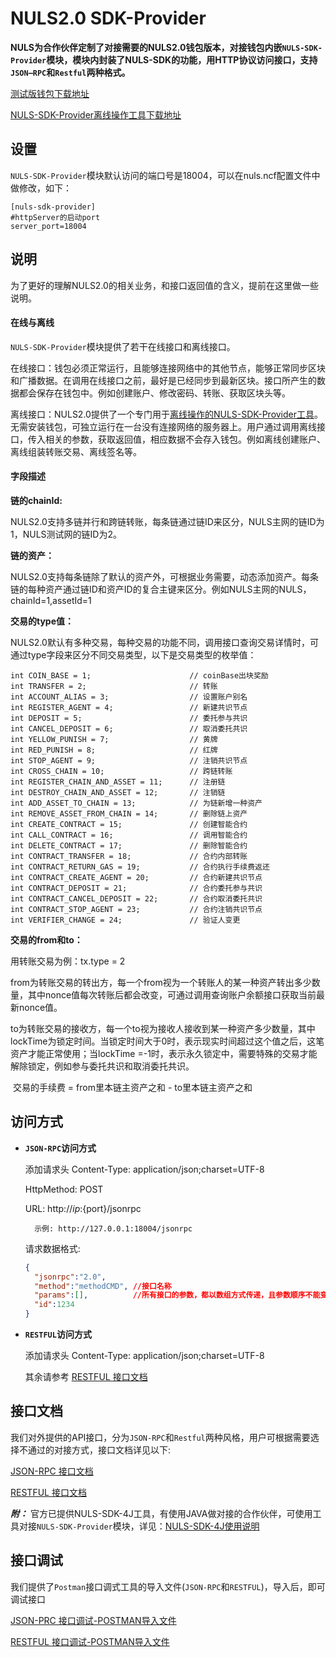# NULS2.0 SDK-Provider

**NULS为合作伙伴定制了对接需要的NULS2.0钱包版本，对接钱包内嵌`NULS-SDK-Provider`模块，模块内封装了NULS-SDK的功能，用HTTP协议访问接口，支持`JSON—RPC`和`Restful`两种格式。**

[测试版钱包下载地址](http://nuls-usa-west.oss-us-west-1.aliyuncs.com/beta3/NULS_Wallet_linux64_beta3_sdk_provider.tar.gz)

[NULS-SDK-Provider离线操作工具下载地址](http://nuls-usa-west.oss-us-west-1.aliyuncs.com/beta3/nuls-sdk-provider-offline.tar.gz)

## 设置

​	`NULS-SDK-Provider`模块默认访问的端口号是18004，可以在nuls.ncf配置文件中做修改，如下：

```
[nuls-sdk-provider]
#httpServer的启动port
server_port=18004
```

## 说明

​	为了更好的理解NULS2.0的相关业务，和接口返回值的含义，提前在这里做一些说明。

#### 在线与离线

`NULS-SDK-Provider`模块提供了若干在线接口和离线接口。

在线接口：钱包必须正常运行，且能够连接网络中的其他节点，能够正常同步区块和广播数据。在调用在线接口之前，最好是已经同步到最新区块。接口所产生的数据都会保存在钱包中。例如创建账户、修改密码、转账、获取区块头等。

离线接口：NULS2.0提供了一个专门用于[离线操作的NULS-SDK-Provider工具](http://nuls-usa-west.oss-us-west-1.aliyuncs.com/beta3/nuls-sdk-provider-offline.tar.gz)。无需安装钱包，可独立运行在一台没有连接网络的服务器上。用户通过调用离线接口，传入相关的参数，获取返回值，相应数据不会存入钱包。例如离线创建账户、离线组装转账交易、离线签名等。

#### 字段描述

**链的chainId:**

​	NULS2.0支持多链并行和跨链转账，每条链通过链ID来区分，NULS主网的链ID为1，NULS测试网的链ID为2。

**链的资产：**

​	NULS2.0支持每条链除了默认的资产外，可根据业务需要，动态添加资产。每条链的每种资产通过链ID和资产ID的复合主键来区分。例如NULS主网的NULS，chainId=1,assetId=1

**交易的type值：**

​	NULS2.0默认有多种交易，每种交易的功能不同，调用接口查询交易详情时，可通过type字段来区分不同交易类型，以下是交易类型的枚举值：

```
int COIN_BASE = 1;						// coinBase出块奖励
int TRANSFER = 2;						// 转账
int ACCOUNT_ALIAS = 3;					// 设置账户别名
int REGISTER_AGENT = 4;					// 新建共识节点
int DEPOSIT = 5;						// 委托参与共识
int CANCEL_DEPOSIT = 6;					// 取消委托共识
int YELLOW_PUNISH = 7;					// 黄牌
int RED_PUNISH = 8;						// 红牌
int STOP_AGENT = 9;						// 注销共识节点
int CROSS_CHAIN = 10;					// 跨链转账
int REGISTER_CHAIN_AND_ASSET = 11;		// 注册链
int DESTROY_CHAIN_AND_ASSET = 12;		// 注销链
int ADD_ASSET_TO_CHAIN = 13;			// 为链新增一种资产
int REMOVE_ASSET_FROM_CHAIN = 14;		// 删除链上资产
int CREATE_CONTRACT = 15;				// 创建智能合约
int CALL_CONTRACT = 16;					// 调用智能合约
int DELETE_CONTRACT = 17;				// 删除智能合约
int CONTRACT_TRANSFER = 18;				// 合约内部转账
int CONTRACT_RETURN_GAS = 19;			// 合约执行手续费返还
int CONTRACT_CREATE_AGENT = 20;			// 合约新建共识节点
int CONTRACT_DEPOSIT = 21;				// 合约委托参与共识
int CONTRACT_CANCEL_DEPOSIT = 22;		// 合约取消委托共识
int CONTRACT_STOP_AGENT = 23;			// 合约注销共识节点
int VERIFIER_CHANGE = 24;				// 验证人变更
```

**交易的from和to：**

用转账交易为例：tx.type = 2

​	from为转账交易的转出方，每一个from视为一个转账人的某一种资产转出多少数量，其中nonce值每次转账后都会改变，可通过调用查询账户余额接口获取当前最新nonce值。

​	to为转账交易的接收方，每一个to视为接收人接收到某一种资产多少数量，其中lockTime为锁定时间。当锁定时间大于0时，表示现实时间超过这个值之后，这笔资产才能正常使用；当lockTime =-1时，表示永久锁定中，需要特殊的交易才能解除锁定，例如参与委托共识和取消委托共识。

​	交易的手续费 = from里本链主资产之和 - to里本链主资产之和


## 访问方式

- **`JSON-RPC`访问方式**

     添加请求头 Content-Type: application/json;charset=UTF-8
     
     HttpMethod: POST
     
     URL: http://${ip}:${port}/jsonrpc 
     
        示例: http://127.0.0.1:18004/jsonrpc
     
     请求数据格式: 
     
     ```json
     {
       "jsonrpc":"2.0",
       "method":"methodCMD", //接口名称
       "params":[],          //所有接口的参数，都以数组方式传递，且参数顺序不能变，若参数是非必填，也必须填入null占位
       "id":1234
     }
     ```

- **`RESTFUL`访问方式**

     添加请求头 Content-Type: application/json;charset=UTF-8
     
     其余请参考 [RESTFUL 接口文档](https://github.com/nuls-io/nuls-v2/blob/master/module/nuls-sdk-provider/documents/nuls-sdk-provider_RESTFUL.md)


## 接口文档

我们对外提供的API接口，分为`JSON-RPC`和`Restful`两种风格，用户可根据需要选择不通过的对接方式，接口文档详见以下: 

[JSON-RPC 接口文档](https://github.com/nuls-io/nuls-v2/blob/master/module/nuls-sdk-provider/documents/nuls-sdk-provider_JSONRPC.md)

[RESTFUL 接口文档](https://github.com/nuls-io/nuls-v2/blob/master/module/nuls-sdk-provider/documents/nuls-sdk-provider_RESTFUL.md)

_**附：**_ 官方已提供NULS-SDK-4J工具，有使用JAVA做对接的合作伙伴，可使用工具对接`NULS-SDK-Provider`模块，详见：[NULS-SDK-4J使用说明](https://github.com/nuls-io/nuls-v2-sdk4j/blob/master/README.md)

## 接口调试

我们提供了`Postman`接口调式工具的导入文件(`JSON-RPC`和`RESTFUL`)，导入后，即可调试接口

[JSON-PRC 接口调试-POSTMAN导入文件](https://github.com/nuls-io/nuls-v2/blob/master/module/nuls-sdk-provider/documents/nuls-sdk-provider_Postman_JSONRPC.json)

[RESTFUL 接口调试-POSTMAN导入文件](https://github.com/nuls-io/nuls-v2/blob/master/module/nuls-sdk-provider/documents/nuls-sdk-provider_Postman_RESTFUL.json)


